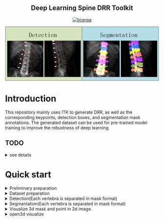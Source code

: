 <!--
 * @Description: 
 * @version: 
 * @Author: ThreeStones1029 2320218115@qq.com
 * @Date: 2024-03-26 12:44:24
 * @LastEditors: ShuaiLei
 * @LastEditTime: 2024-07-13 12:29:35
-->
<h2 align="center">Deep Learning Spine DRR Toolkit</h2>
<p align="center">
    <a href="https://github.com/ThreeStones1029/drr_utils/blob/main/LICENSE">
        <img alt="license" src="https://img.shields.io/badge/LICENSE-GPL%203.0-blue">
    </a>
</p>


![drr_utils_examples](document/drr_utils.png)
# Introduction
This repository mainly uses ITK to generate DRR, as well as the corresponding keypoints, detection boxes, and segmentation mask annotations. The generated dataset can be used for pre-trained model training to improve the robustness of deep learning.

## TODO
<details>
<summary> see details </summary>

- [x] Detection(verse mask format)
- [x] Segmantation(verse mask format)
- [x] Keypoints dataset generate
- [x] 3D visualization(complete!)

</details>



# Quick start
<details>
<summary>Preliminary preparation</summary>

### ITK tool installation
[Official zip download address](https://docs.itk.org/en/latest/download.html)\
windows：You can skip this step without installing ITK.\
linux：Need to compile and install ITK tool, for specific installation can refer to [itkSoftwareGuide.](https://itk.org/ItkSoftwareGuide.pdf)\
[Here is my install process](document/Ubuntu_ITK_install.md).
</details>


<details>
<summary>Dataset preparation</summary>

[ct dataset format preparation tutorial](document/Dataset_prepare.md)
</details>

<details>
<summary>Detection(Each vertebra is separated in mask format)</summary>

### Dataset generation
```bash
python main_drr_detection_dataset.py -c config/detection_config.yml
```

### Parameter Configuration Description(detection_config.yml)
[Detection datasets to generate specific parameter descriptions](document/Detection_parameter_configuration_description.md)

### Code that is accidentally broken can be regenerated
The generated json file will be automatically saved after each CT generation. Due to accidental termination or active interruption, the generation can continue, and it is necessary to continue to generate and re-run the command
~~~bash
python main_drr_detection_dataset.py -c config/detection_config.yml
~~~
**Note:the CT that has been projected in the json file will be automatically detected, starting from the CT that has not been projected.**

### Regenerate the specified cts.
Sometimes, we main generate single ct wrong, but we don't want to regenerate all cts' drrs. So if you need regenerate the specified cts, just add the ct name in regenerate ct name list. Then run the follow Similar command.Or if you need regenerate all the drrs, just input -r all.
~~~bash
python main_drr_detection_dataset.py -c config/detection_config.yml -r ["du_xiang.nii.gz"] 
python main_drr_detection_dataset.py -c config/detection_config.yml -r all # if -r==all then will regenerate all cts drrs.
~~~

### Example
<div style="display: flex;">
    <img src="data/verse2020_test_detection_dataset/bbox_vis/verse004_AP_1.png" alt="Image 1" width="400"; padding: 5px;">
    <img src="data/verse2020_test_detection_dataset/bbox_vis/verse004_LA_1.png" alt="Image 2" width="400"; padding: 5px;">
</div>
</details>


<details>
<summary>Segmantation(Each vertebra is separated in mask format)</summary>

### Dataset generation
Running the command:
~~~python
python main_drr_segmentation_dataset.py -c config/segmentation_config.yml
~~~
### Parameter Configuration Description(segmentation_config.yml)
[Segmentation datasets to generate specific parameter descriptions](document/Segmentation_parameter_configuration_desription.md)

### Code that is accidentally broken can be regenerated
The generated json file will be automatically saved after each CT generation. Due to accidental termination or active interruption, the generation can continue, and it is necessary to continue to generate and re-run the command
~~~bash
python main_drr_segmentation_dataset.py -c config/segmentation_config.yml
~~~
**Note:The CT that has been projected in the json file will be automatically detected, and the CT that has not been projected will be started from the CT that has not been projected.**

### Regenerate the specified cts.
Sometimes, we main generate single ct wrong, but we don't want to regenerate all cts' drrs. So if you need regenerate the specified cts, just add the ct name in regenerate ct name list. Then run the follow Similar command.Or if you need regenerate all the drrs, just input -r all.
~~~bash
python main_drr_segmentation_dataset.py -c config/segmentation_config.yml -r ["du_xiang.nii.gz"] 
python main_drr_segmentation_dataset.py -c config/segmentation_config.yml -r all # if -r==all then will regenerate all cts drrs.
~~~

### Example
<div style="display: flex;">
    <img src="data/verse2020_test_segmentation_dataset/all/gt_mask_vis/verse004_AP_1.png" alt="Image 1" width="400"; padding: 5px;">
    <img src="data/verse2020_test_segmentation_dataset/all/gt_mask_vis/verse004_LA_1.png" alt="Image 2" width="400"; padding: 5px;">
</div>
</details>


<details>
<summary>Visualize 3d mask and point in 2d image.</summary>

```bash
python visual_tools/vis_3d_point_and_mask.py
```

### 3D points and mask project in 2D image.
![3D point and mask](data/verse2019_test/sub-verse012/sub-verse012_verse.png)
</details>

<details>
<summary>open3d visualize</summary>

```bash
python main_3d_vis.py
```
### Example
![single view](document/single_open3d.png)
![multi view](document/multi_open3d.png)
![detection view](document/verse004_detection_example.png)
![segmentation view](document/verse004_segmentation_example.png)
</details>


